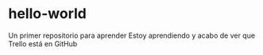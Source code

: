 # hello-world
Un primer repositorio para aprender
Estoy aprendiendo y acabo de ver que Trello está en GitHub
